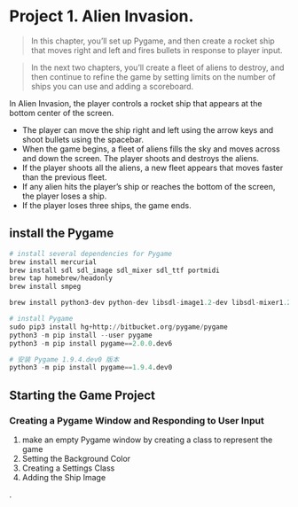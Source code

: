 
# Project 1. Alien Invasion.

> In this chapter, you’ll set up Pygame, and then create a rocket ship that moves right and left and fires bullets in response to player input.

> In the next two chapters, you’ll create a fleet of aliens to destroy, and then continue to refine the game by setting limits on the number of ships you can use and adding a scoreboard.

In Alien Invasion, the player controls a rocket ship that appears at the bottom center of the screen.
- The player can move the ship right and left using the arrow keys and shoot bullets using the spacebar.
- When the game begins, a fleet of aliens fills the sky and moves across and down the screen. The player shoots and destroys the aliens.
- If the player shoots all the aliens, a new fleet appears that moves faster than the previous fleet.
- If any alien hits the player’s ship or reaches the bottom of the screen, the player loses a ship.
- If the player loses three ships, the game ends.


## install the Pygame

```py
# install several dependencies for Pygame
brew install mercurial
brew install sdl sdl_image sdl_mixer sdl_ttf portmidi
brew tap homebrew/headonly
brew install smpeg

brew install python3-dev python-dev libsdl-image1.2-dev libsdl-mixer1.2-dev libsdl-ttf2.0-dev libsdl1.2-dev libsmpeg-dev python3-numpy python-numpy subversion libportmidi-dev libfreetype6-dev

# install Pygame
sudo pip3 install hg+http://bitbucket.org/pygame/pygame
python3 -m pip install --user pygame
python3 -m pip install pygame==2.0.0.dev6

# 安装 Pygame 1.9.4.dev0 版本
python3 -m pip install pygame==1.9.4.dev0
```

## Starting the Game Project

### Creating a Pygame Window and Responding to User Input

1. make an empty Pygame window by creating a class to represent the game
2. Setting the Background Color
3. Creating a Settings Class
4. Adding the Ship Image





























.
